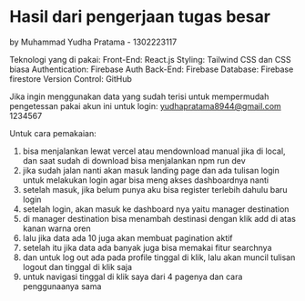 # Hasil dari pengerjaan tugas besar

by Muhammad Yudha Pratama - 1302223117

Teknologi yang di pakai:
Front-End: React.js 
Styling: Tailwind CSS dan CSS biasa 
Authentication: Firebase Auth 
Back-End: Firebase 
Database: Firebase firestore
Version Control: GitHub

Jika ingin menggunakan data yang sudah terisi untuk mempermudah pengetessan
pakai akun ini untuk login:
yudhapratama8944@gmail.com
1234567

Untuk cara pemakaian:
1. bisa menjalankan lewat vercel atau mendownload manual jika di local, dan saat sudah di download bisa menjalankan npm run dev
2. jika sudah jalan nanti akan masuk landing page dan ada tulisan login untuk melakukan login agar bisa meng akses dashboardnya nanti
3. setelah masuk, jika belum punya aku bisa register terlebih dahulu baru login
4. setelah login, akan masuk ke dashboard nya yaitu manager destination
5. di manager destination bisa menambah destinasi dengan klik add di atas kanan warna oren
6. lalu jika data ada 10 juga akan membuat pagination aktif
7. setelah itu jika data ada banyak juga bisa memakai fitur searchnya
8. dan untuk log out ada pada profile tinggal di klik, lalu akan muncil tulisan logout dan tinggal di klik saja
9. untuk navigasi tinggal di klik saya dari 4 pagenya dan cara penggunaanya sama
